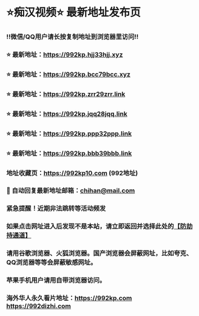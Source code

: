 # ⭐️痴汉视频⭐️ 最新地址发布页

### ‼️微信/QQ用户请长按复制地址到浏览器里访问‼️

### ⭐️ 最新地址：https://992kp.hjj33hjj.xyz

### ⭐️ 最新地址：https://992kp.bcc79bcc.xyz

### ⭐️ 最新地址：https://992kp.zrr29zrr.link

### ⭐️ 最新地址：https://992kp.jqq28jqq.link

### ⭐️ 最新地址：https://992kp.ppp32ppp.link

### ⭐️ 最新地址：https://992kp.bbb39bbb.link



### 地址收藏页：https://992kp10.com (992地址)
### 📧 自动回复最新地址邮箱：chihan@mail.com
### 紧急提醒！近期非法跳转等活动频发
### 如果点击网址进入后发现不是本站，请立即返回并选择此处的[【防劫持通道】](https://23.224.130.222:7583)
### 请用谷歌浏览器、火狐浏览器。国产浏览器会屏蔽网址，比如夸克、QQ浏览器等等会屏蔽敏感网址。
### 苹果手机用户请用自带浏览器访问。
### 海外华人永久看片地址：https://992kp.com  https://992dizhi.com
